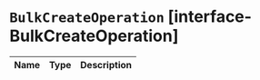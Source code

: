 # `BulkCreateOperation` [interface-BulkCreateOperation]

| Name | Type | Description |
| - | - | - |

